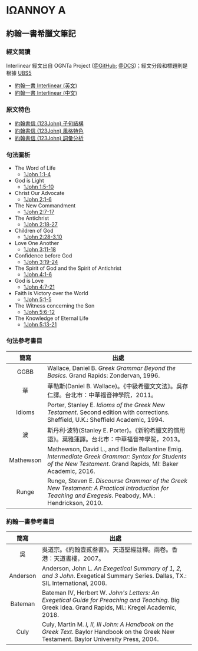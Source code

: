 # ΙΩΑΝΝΟΥ Α

## 約翰一書希臘文筆記

### 經文閱讀
Interlinear 經文出自 OGNTa Project ([@GitHub](https://github.com/Andley/OGNTa); [@DCS](https://git.door43.org/Andley/OGNTa))；經文分段和標題則是根據 [UBS5](https://www.academic-bible.com/en/online-bibles/greek-new-testament-ubs5/read-the-bible-text/bibel/text/lesen/stelle/72/10001/19999/ch/9f95d8cd0fd3aaae4a4dbb2208e8408b/)


- [約翰一書 Interlinear (英文) ](1John-Interlinear.md)
- [約翰一書 Interlinear (中文) ](1John-Interlinear-TC.md)


### 原文特色
- [約翰書信 (123John) 子句結構](123John-Clause.md)
- [約翰書信 (123John) 風格特色](123John-Style.md)
- [約翰書信 (123John) 詞彙分析](123John-Vocabulary.md)

### 句法圖析

- The Word of Life
	- [1John 1:1-4](1Jo.1.1-4.md)
- God is Light
	- [1John 1:5-10](1Jo.1.5-10.md)
- Christ Our Advocate
	- [1John 2:1-6](1Jo.2.1-6.md)
- The New Commandment
	- [1John 2:7-17](1Jo.2.7-11.md)
- The Antichrist
	- [1John 2:18-27](1Jo.2.18-25.md)
- Children of God
	- [1John 2:28-3.10](1Jo.2.28-3.10.md)
- Love One Another
	- [1John 3:11-18](1Jo.3.11-18.md)
- Confidence before God
	- [1John 3:19-24](1Jo.3.19-24.md)
- The Spirit of God and the Spirit of Antichrist
	- [1John 4:1-6](1Jo.4.1-6.md)
- God is Love
	- [1John 4:7-21](1Jo.4.7-21.md)
- Faith is Victory over the World
	- [1John 5:1-5](1Jo.5.1-5.md)
- The Witness concerning the Son
	- [1John 5:6-12](1Jo.5.6-12.md)
- The Knowledge of Eternal Life
	- [1John 5:13-21](1Jo.5.13-21.md)

### 句法參考書目
簡寫 | 出處
:------:| --- 
GGBB | Wallace, Daniel B. <em>Greek Grammar Beyond the Basics</em>. Grand Rapids: Zondervan, 1996.
華 | 華勒斯(Daniel B. Wallace)。《中級希臘文文法》。吳存仁譯。台北市：中華福音神學院，2011。
Idioms | Porter, Stanley E. <em>Idioms of the Greek New Testament</em>. Second edition with corrections. Sheffield, U.K.: Sheffield Academic, 1994.
波 | 斯丹利‧波特(Stanley E. Porter)。《新約希臘文的慣用語》。葉雅蓮譯。台北市：中華福音神學院，2013。
Mathewson | Mathewson, David L., and Elodie Ballantine Emig. <em>Intermediate Greek Grammar: Syntax for Students of the New Testament</em>. Grand Rapids, MI: Baker Academic, 2016.
Runge | Runge, Steven E. <em>Discourse Grammar of the Greek New Testament: A Practical Introduction for Teaching and Exegesis</em>. Peabody, MA.: Hendrickson, 2010.


### 約翰一書參考書目
簡寫 | 出處
:------:| --- 
吳 | 吳道宗。《約翰壹貳叁書》。天道聖經註釋。兩卷。香港：天道書樓，2007。
Anderson | Anderson, John L. _An Exegetical Summary of 1, 2, and 3 John_. Exegetical Summary Series. Dallas, TX.: SIL International, 2008.
Bateman | Bateman IV, Herbert W. _John's Letters: An Exegetical Guide for Preaching and Teaching_. Big Greek Idea. Grand Rapids, MI.: Kregel Academic, 2018.
Culy | Culy, Martin M. _I, II, III John: A Handbook on the Greek Text_. Baylor Handbook on the Greek New Testament. Baylor University Press, 2004.


